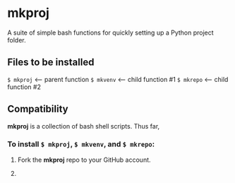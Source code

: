 # mkproj  

A suite of simple bash functions for quickly setting up a Python project folder.

## Files to be installed  
`$ mkproj` <-- parent function
`$ mkvenv` <-- child function #1
`$ mkrepo` <-- child function #2

## Compatibility
**mkproj** is a collection of bash shell scripts. Thus far,   


### To install `$ mkproj`, `$ mkvenv`, and `$ mkrepo`:  

1) Fork the **mkproj** repo to your GitHub account.

2) 
